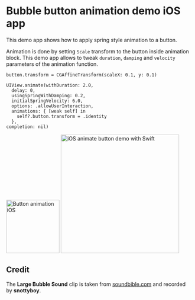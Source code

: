 # Bubble button animation demo iOS app

This demo app shows how to apply spring style animation to a button.

Animation is done by setting `Scale` transform to the button inside animation block. This demo app allows to tweak `duration`, `damping` and `velocity` parameters of the animation function.

    button.transform = CGAffineTransform(scaleX: 0.1, y: 0.1)

    UIView.animate(withDuration: 2.0,
      delay: 0,
      usingSpringWithDamping: 0.2,
      initialSpringVelocity: 6.0,
      options: .allowUserInteraction,
      animations: { [weak self] in
        self?.button.transform = .identity
      },
    completion: nil)

<img src='https://raw.githubusercontent.com/evgenyneu/bubble-button-animation-ios-swift/master/images/animation.gif' width='144' alt='Button animation iOS'>

<img src='https://raw.githubusercontent.com/evgenyneu/bubble-button-animation-ios-swift/master/images/screenshot.png' width='320' alt='iOS animate button demo with Swift'>

## Credit

The **Large Bubble Sound** clip is taken from [soundbible.com](http://soundbible.com/1345-Large-Bubble.html) and recorded by **snottyboy**.
